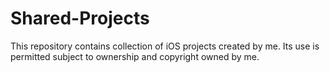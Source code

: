 # Shared-Projects
This repository contains collection of iOS projects created by me. Its use is permitted subject to ownership and copyright owned by me.
